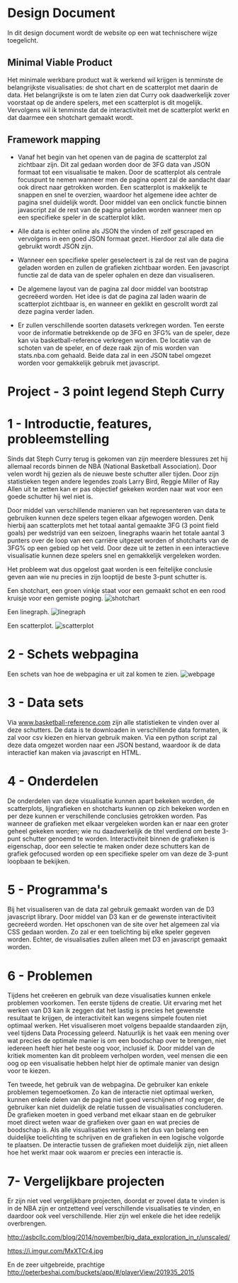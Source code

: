 # Design Document

In dit design document wordt de website op een wat technischere wijze toegelicht.

## Minimal Viable Product
Het minimale werkbare product wat ik werkend wil krijgen is tenminste de belangrijkste visualisaties: de shot chart en de scatterplot met daarin de data.
Het belangrijkste is om te laten zien dat Curry ook daadwerkelijk zover voorstaat op de andere spelers, met een scatterplot is dit mogelijk.
Vervolgens wil ik tenminste dat de interactiviteit met de scatterplot werkt en dat daarmee een shotchart gemaakt wordt.

## Framework mapping

* Vanaf het begin van het openen van de pagina de scatterplot zal zichtbaar zijn. Dit zal gedaan worden door de 3FG data van JSON formaat tot een visualisatie te maken. Door de scatterplot als centrale focuspunt te nemen wanneer men de pagina opent zal de aandacht daar ook direct naar getrokken worden.
Een scatterplot is makkelijk te snappen en snel te overzien, waardoor het algemene idee achter de pagina snel duidelijk wordt.
Door middel van een onclick functie binnen javascript zal de rest van de pagina geladen worden wanneer men op een specifieke speler in de scatterplot klikt.

* Alle data is echter online als JSON the vinden of zelf gescraped en vervolgens in een goed JSON formaat gezet. Hierdoor zal alle data die gebruikt wordt JSON zijn.

* Wanneer een specifieke speler geselecteert is zal de rest van de pagina geladen worden en zullen de grafieken zichtbaar worden. Een javascript functie zal de data van de speler ophalen en deze dan visualiseren.

* De algemene layout van de pagina zal door middel van bootstrap gecreëerd worden. Het idee is dat de pagina zal laden waarin de scatterplot zichtbaar is, en wanneer en geklikt en gescrollt wordt zal deze pagina verder laden.

* Er zullen verschillende soorten datasets verkregen worden. Ten eerste voor de informatie betrekkende op de 3FG en 3FG% van de speler, deze kan via basketball-reference verkregen worden. De locatie van de schoten van de speler, en of deze raak zijn of mis worden van stats.nba.com gehaald. Beide data zal in een JSON tabel omgezet worden voor gemakkelijk gebruik met javascript.

# Project - 3 point legend Steph Curry

# 1 - Introductie, features, probleemstelling

Sinds dat Steph Curry terug is gekomen van zijn meerdere blessures zet hij allemaal records binnen de NBA (National Basketball Association). Door velen wordt hij gezien als de nieuwe beste schutter aller tijden. Door zijn statistieken tegen andere legendes zoals Larry Bird, Reggie Miller of Ray Allen uit te zetten kan er pas objectief gekeken worden naar wat voor een goede schutter hij wel niet is.

Door middel van verschillende manieren van het representeren van data te gebruiken kunnen deze spelers tegen elkaar afgewogen worden. Denk hierbij aan scatterplots met het totaal aantal gemaakte 3FG (3 point field goals) per wedstrijd van een seizoen, linegraphs waarin het totale aantal 3 punters over de loop van een carriëre uitgezet worden of shotcharts van de 3FG% op een gebied op het veld. Door deze uit te zetten in een interactieve visualisatie kunnen deze spelers snel en gemakkelijk vergeleken worden.

Het probleem wat dus opgelost gaat worden is een feitelijke conclusie geven aan wie nu precies in zijn looptijd de beste 3-punt schutter is.

Een shotchart, een groen vinkje staat voor een gemaakt schot en een rood kruisje voor een gemiste poging.
![shotchart](doc/shotchart.jpg)

Een linegraph.
![linegraph](doc/linegraph.jpg)

Een scatterplot.
![scatterplot](doc/scatterplot.gif)

# 2 - Schets webpagina

Een schets van hoe de webpagina er uit zal komen te zien.
![webpage](doc/schets.png)

# 3 - Data sets

Via www.basketball-reference.com zijn alle statistieken te vinden over al deze schutters. De data is te downloaden in verschillende data formaten, ik zal voor csv kiezen en hiervan gebruik maken. Via een python script zal deze data omgezet worden naar een JSON bestand, waardoor ik de data interactief kan maken via javascript en HTML.

# 4 - Onderdelen

De onderdelen van deze visualisatie kunnen apart bekeken worden, de scatterplots, lijngrafieken en shotcharts kunnen op zich bekeken worden en per deze kunnen er verschillende conclusies getrokken worden. Pas wanneer de grafieken met elkaar vergeleken worden kan er naar een groter geheel gekeken worden; wie nu daadwerkelijk de titel verdiend om beste 3-punt schutter genoemd te worden. Interactiviteit binnen de grafieken is eigenschap, door een selectie te maken onder deze schutters kan de grafiek gefocused worden op een specifieke speler om van deze de 3-punt loopbaan te bekijken.

# 5 - Programma's

Bij het visualiseren van de data zal gebruik gemaakt worden van de D3 javascript library. Door middel van D3 kan er de gewenste interactiviteit gecreëerd worden. Het opschonen van de site over het algemeen zal via CSS gedaan worden. Zo zal er een toelichting bij elke speler gegeven worden. Echter, de visualisaties zullen alleen met D3 en javascript gemaakt worden.

# 6 - Problemen

Tijdens het creëeren en gebruik van deze visualisaties kunnen enkele problemen voorkomen. Ten eerste tijdens de creatie. Uit ervaring met het werken van D3 kan ik zeggen dat het lastig is precies het gewenste resultaat te krijgen, de interactiviteit kan wegens simpele fouten niet optimaal werken. Het visualiseren moet volgens bepaalde standaarden zijn, veel tijdens Data Processing geleerd. Natuurlijk is het vaak een mening over wat precies de optimale manier is om een boodschap over te brengen, niet iedereen heeft hier het beste oog voor, inclusief ik. Door middel van de kritiek momenten kan dit probleem verholpen worden, veel mensen die een oog op een visualisatie hebben helpt hier de optimale manier van design voor te kiezen.

Ten tweede, het gebruik van de webpagina. De gebruiker kan enkele problemen tegemoetkomen. Zo kan de interactie niet optimaal werken, kunnen enkele delen van de pagina niet goed verschijnen of nog erger, de gebruiker kan niet duidelijk de relatie tussen de visualisaties concluderen. De grafieken moeten in goed verband met elkaar staan en de gebruiker moet direct weten waar de grafieken over gaan en wat precies de boodschap is. Als alle visualisaties werken is het dus van belang een duidelijke toelichting te schrijven en de grafieken in een logische volgorde te plaatsen. De interactie tussen de grafieken moet duidelijk zijn, niet alleen hoe het werkt maar ook waarom er precies een interactie is.

# 7- Vergelijkbare projecten

Er zijn niet veel vergelijkbare projecten, doordat er zoveel data te vinden is in de NBA zijn er ontzettend veel verschillende visualisaties te vinden, en daardoor ook veel verschillende. Hier zijn wel enkele die het idee redelijk overbrengen.

http://asbcllc.com/blog/2014/november/big_data_exploration_in_r/unscaled/

https://i.imgur.com/MxXTCr4.jpg

En de zeer uitgebreide, prachtige
http://peterbeshai.com/buckets/app/#/playerView/201935_2015
